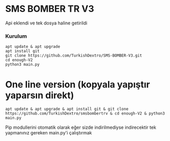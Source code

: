 # SMS BOMBER TR V3

Api eklendi ve tek dosya haline getirildi

<h3>Kurulum</h3>

```console
apt update & apt upgrade
apt install git
git clone https://github.com/TurkishDextro/SMS-BOMBER-V3.git
cd enough-V2
python3 main.py
```

# One line version (kopyala yapıştır yaparsın direkt)
```console
apt update & apt upgrade & apt install git & git clone https://github.com/TurkishDextro/smsbombertrv & cd enough-V2 & python3 main.py
```

Pip modullerini otomatik olarak eğer sizde indirilmediyse indirecektir tek yapmanınız gereken main.py'i çalıştırmak
